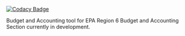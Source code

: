 [![Codacy Badge](https://api.codacy.com/project/badge/Grade/dde2d423ea974b07b7a6132de0d03c15)](https://www.codacy.com/app/KarmaScripter/BudgetExecution?utm_source=github.com&amp;utm_medium=referral&amp;utm_content=KarmaScripter/BudgetExecution&amp;utm_campaign=Badge_Grade)


Budget and Accounting tool for EPA Region 6 Budget and Accounting Section currently in development. 
